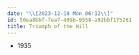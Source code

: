 ```yaml
---
date: "\\[2023-12-18 Mon 06:12\\]"
id: 50ea8bbf-fea7-409b-9558-a92bbf175261
title: Triumph of the Will
---
```


- 1935
